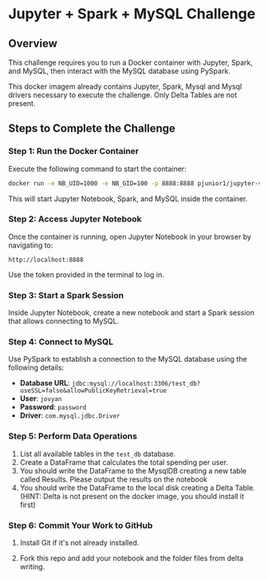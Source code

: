 # Jupyter + Spark + MySQL Challenge

## Overview
This challenge requires you to run a Docker container with Jupyter, Spark, and MySQL, then interact with the MySQL database using PySpark.

This docker imagem already contains Jupyter, Spark, Mysql and Mysql drivers necessary to execute the challenge. Only Delta Tables are not present.

## Steps to Complete the Challenge

### Step 1: Run the Docker Container
Execute the following command to start the container:
```sh
docker run -e NB_UID=1000 -e NB_GID=100 -p 8888:8888 pjunior1/jupyter-spark-data-enginerring
```
This will start Jupyter Notebook, Spark, and MySQL inside the container.

### Step 2: Access Jupyter Notebook
Once the container is running, open Jupyter Notebook in your browser by navigating to:
```
http://localhost:8888
```
Use the token provided in the terminal to log in.

### Step 3: Start a Spark Session
Inside Jupyter Notebook, create a new notebook and start a Spark session that allows connecting to MySQL.

### Step 4: Connect to MySQL
Use PySpark to establish a connection to the MySQL database using the following details:
- **Database URL**: `jdbc:mysql://localhost:3306/test_db?useSSL=false&allowPublicKeyRetrieval=true`
- **User**: `jovyan`
- **Password**: `password`
- **Driver**: `com.mysql.jdbc.Driver`

### Step 5: Perform Data Operations
1. List all available tables in the `test_db` database.
2. Create a DataFrame that calculates the total spending per user.
3. You should write the DataFrame to the MysqlDB creating a new table called Results. Please output the results on the notebook
4. You should write the DataFrame to the local disk creating a Delta Table. (HINT: Delta is not present on the docker image, you should install it first)


### Step 6: Commit Your Work to GitHub
1. Install Git if it's not already installed.

2. Fork this repo and add your notebook and the folder files from delta writing.

